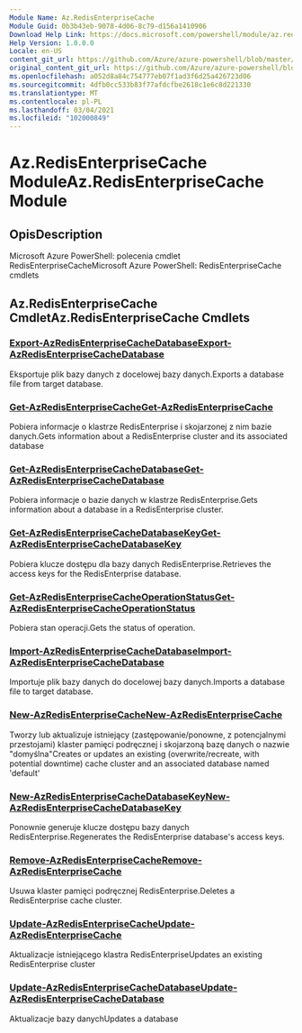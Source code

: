 ```yaml
---
Module Name: Az.RedisEnterpriseCache
Module Guid: 0b3b43eb-9078-4d06-8c79-d156a1410906
Download Help Link: https://docs.microsoft.com/powershell/module/az.redisenterprisecache
Help Version: 1.0.0.0
Locale: en-US
content_git_url: https://github.com/Azure/azure-powershell/blob/master/src/RedisEnterpriseCache/help/Az.RedisEnterpriseCache.md
original_content_git_url: https://github.com/Azure/azure-powershell/blob/master/src/RedisEnterpriseCache/help/Az.RedisEnterpriseCache.md
ms.openlocfilehash: a052d8a84c754777eb07f1ad3f6d25a426723d06
ms.sourcegitcommit: 4dfb0cc533b83f77afdcfbe2618c1e6c8d221330
ms.translationtype: MT
ms.contentlocale: pl-PL
ms.lasthandoff: 03/04/2021
ms.locfileid: "102000849"
---
```

# <span data-ttu-id="99845-101">Az.RedisEnterpriseCache Module</span><span class="sxs-lookup"><span data-stu-id="99845-101">Az.RedisEnterpriseCache Module</span></span>
## <span data-ttu-id="99845-102">Opis</span><span class="sxs-lookup"><span data-stu-id="99845-102">Description</span></span>
<span data-ttu-id="99845-103">Microsoft Azure PowerShell: polecenia cmdlet RedisEnterpriseCache</span><span class="sxs-lookup"><span data-stu-id="99845-103">Microsoft Azure PowerShell: RedisEnterpriseCache cmdlets</span></span>

## <span data-ttu-id="99845-104">Az.RedisEnterpriseCache Cmdlet</span><span class="sxs-lookup"><span data-stu-id="99845-104">Az.RedisEnterpriseCache Cmdlets</span></span>
### [<span data-ttu-id="99845-105">Export-AzRedisEnterpriseCacheDatabase</span><span class="sxs-lookup"><span data-stu-id="99845-105">Export-AzRedisEnterpriseCacheDatabase</span></span>](Export-AzRedisEnterpriseCacheDatabase.md)
<span data-ttu-id="99845-106">Eksportuje plik bazy danych z docelowej bazy danych.</span><span class="sxs-lookup"><span data-stu-id="99845-106">Exports a database file from target database.</span></span>

### [<span data-ttu-id="99845-107">Get-AzRedisEnterpriseCache</span><span class="sxs-lookup"><span data-stu-id="99845-107">Get-AzRedisEnterpriseCache</span></span>](Get-AzRedisEnterpriseCache.md)
<span data-ttu-id="99845-108">Pobiera informacje o klastrze RedisEnterprise i skojarzonej z nim bazie danych.</span><span class="sxs-lookup"><span data-stu-id="99845-108">Gets information about a RedisEnterprise cluster and its associated database</span></span>

### [<span data-ttu-id="99845-109">Get-AzRedisEnterpriseCacheDatabase</span><span class="sxs-lookup"><span data-stu-id="99845-109">Get-AzRedisEnterpriseCacheDatabase</span></span>](Get-AzRedisEnterpriseCacheDatabase.md)
<span data-ttu-id="99845-110">Pobiera informacje o bazie danych w klastrze RedisEnterprise.</span><span class="sxs-lookup"><span data-stu-id="99845-110">Gets information about a database in a RedisEnterprise cluster.</span></span>

### [<span data-ttu-id="99845-111">Get-AzRedisEnterpriseCacheDatabaseKey</span><span class="sxs-lookup"><span data-stu-id="99845-111">Get-AzRedisEnterpriseCacheDatabaseKey</span></span>](Get-AzRedisEnterpriseCacheDatabaseKey.md)
<span data-ttu-id="99845-112">Pobiera klucze dostępu dla bazy danych RedisEnterprise.</span><span class="sxs-lookup"><span data-stu-id="99845-112">Retrieves the access keys for the RedisEnterprise database.</span></span>

### [<span data-ttu-id="99845-113">Get-AzRedisEnterpriseCacheOperationStatus</span><span class="sxs-lookup"><span data-stu-id="99845-113">Get-AzRedisEnterpriseCacheOperationStatus</span></span>](Get-AzRedisEnterpriseCacheOperationStatus.md)
<span data-ttu-id="99845-114">Pobiera stan operacji.</span><span class="sxs-lookup"><span data-stu-id="99845-114">Gets the status of operation.</span></span>

### [<span data-ttu-id="99845-115">Import-AzRedisEnterpriseCacheDatabase</span><span class="sxs-lookup"><span data-stu-id="99845-115">Import-AzRedisEnterpriseCacheDatabase</span></span>](Import-AzRedisEnterpriseCacheDatabase.md)
<span data-ttu-id="99845-116">Importuje plik bazy danych do docelowej bazy danych.</span><span class="sxs-lookup"><span data-stu-id="99845-116">Imports a database file to target database.</span></span>

### [<span data-ttu-id="99845-117">New-AzRedisEnterpriseCache</span><span class="sxs-lookup"><span data-stu-id="99845-117">New-AzRedisEnterpriseCache</span></span>](New-AzRedisEnterpriseCache.md)
<span data-ttu-id="99845-118">Tworzy lub aktualizuje istniejący (zastępowanie/ponowne, z potencjalnymi przestojami) klaster pamięci podręcznej i skojarzoną bazę danych o nazwie "domyślna"</span><span class="sxs-lookup"><span data-stu-id="99845-118">Creates or updates an existing (overwrite/recreate, with potential downtime) cache cluster and an associated database named 'default'</span></span>

### [<span data-ttu-id="99845-119">New-AzRedisEnterpriseCacheDatabaseKey</span><span class="sxs-lookup"><span data-stu-id="99845-119">New-AzRedisEnterpriseCacheDatabaseKey</span></span>](New-AzRedisEnterpriseCacheDatabaseKey.md)
<span data-ttu-id="99845-120">Ponownie generuje klucze dostępu bazy danych RedisEnterprise.</span><span class="sxs-lookup"><span data-stu-id="99845-120">Regenerates the RedisEnterprise database's access keys.</span></span>

### [<span data-ttu-id="99845-121">Remove-AzRedisEnterpriseCache</span><span class="sxs-lookup"><span data-stu-id="99845-121">Remove-AzRedisEnterpriseCache</span></span>](Remove-AzRedisEnterpriseCache.md)
<span data-ttu-id="99845-122">Usuwa klaster pamięci podręcznej RedisEnterprise.</span><span class="sxs-lookup"><span data-stu-id="99845-122">Deletes a RedisEnterprise cache cluster.</span></span>

### [<span data-ttu-id="99845-123">Update-AzRedisEnterpriseCache</span><span class="sxs-lookup"><span data-stu-id="99845-123">Update-AzRedisEnterpriseCache</span></span>](Update-AzRedisEnterpriseCache.md)
<span data-ttu-id="99845-124">Aktualizacje istniejącego klastra RedisEnterprise</span><span class="sxs-lookup"><span data-stu-id="99845-124">Updates an existing RedisEnterprise cluster</span></span>

### [<span data-ttu-id="99845-125">Update-AzRedisEnterpriseCacheDatabase</span><span class="sxs-lookup"><span data-stu-id="99845-125">Update-AzRedisEnterpriseCacheDatabase</span></span>](Update-AzRedisEnterpriseCacheDatabase.md)
<span data-ttu-id="99845-126">Aktualizacje bazy danych</span><span class="sxs-lookup"><span data-stu-id="99845-126">Updates a database</span></span>

